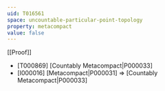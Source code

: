 ```yaml
---
uid: T016561
space: uncountable-particular-point-topology
property: metacompact
value: false
---
```

[[Proof]]

* [T000869] [Countably Metacompact|P000033]
* [I000016] [Metacompact|P000031] => [Countably Metacompact|P000033]


